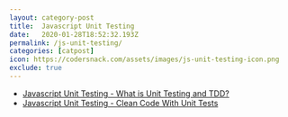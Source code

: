 ```yaml
---
layout: category-post
title:  Javascript Unit Testing
date:   2020-01-28T18:52:32.193Z
permalink: /js-unit-testing/
categories: [catpost]
icon: https://codersnack.com/assets/images/js-unit-testing-icon.png
exclude: true
---
```

 * [Javascript Unit Testing - What is Unit Testing and TDD?](https://codersnack.com/js-unit-testing-whatis-tdd) 
 * [Javascript Unit Testing - Clean Code With Unit Tests](https://codersnack.com/js-unit-testing-clean-code) 
